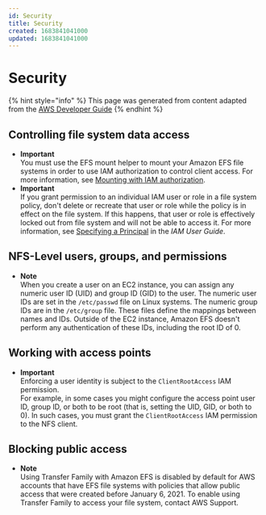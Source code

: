 ```yaml
---
id: Security
title: Security
created: 1683841041000
updated: 1683841041000
---
```

# Security

{% hint style="info" %}
This page was generated from content adapted from the [AWS Developer Guide](https://github.com/awsdocs/amazon-efs-user-guide.git)
{% endhint %}

## Controlling file system data access

- **Important**  
You must use the EFS mount helper to mount your Amazon EFS file systems in order to use IAM authorization to control client access\. For more information, see [Mounting with IAM authorization](efs-mount-helper.md#mounting-IAM-option)\.
- **Important**  
 If you grant permission to an individual IAM user or role in a file system policy, don't delete or recreate that user or role while the policy is in effect on the file system\. If this happens, that user or role is effectively locked out from file system and will not be able to access it\. For more information, see [Specifying a Principal](https://docs.aws.amazon.com/IAM/latest/UserGuide/reference_policies_elements_principal.html#Principal_specifying) in the *IAM User Guide*\.


## NFS-Level users, groups, and permissions

- **Note**  
When you create a user on an EC2 instance, you can assign any numeric user ID \(UID\) and group ID \(GID\) to the user\. The numeric user IDs are set in the `/etc/passwd` file on Linux systems\. The numeric group IDs are in the `/etc/group` file\. These files define the mappings between names and IDs\. Outside of the EC2 instance, Amazon EFS doesn't perform any authentication of these IDs, including the root ID of 0\.


## Working with access points

- **Important**  
Enforcing a user identity is subject to the `ClientRootAccess` IAM permission\.   
For example, in some cases you might configure the access point user ID, group ID, or both to be root \(that is, setting the UID, GID, or both to 0\)\. In such cases, you must grant the `ClientRootAccess` IAM permission to the NFS client\.


## Blocking public access

- **Note**  
Using Transfer Family with Amazon EFS is disabled by default for AWS accounts that have EFS file systems with policies that allow public access that were created before January 6, 2021\. To enable using Transfer Family to access your file system, contact AWS Support\.

